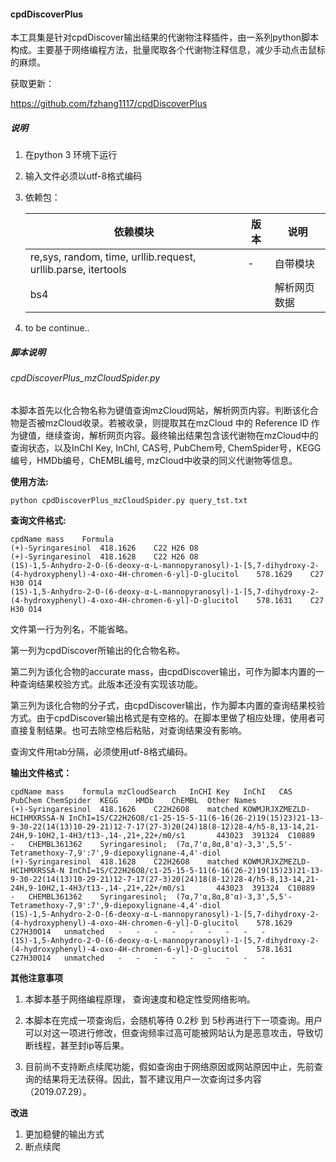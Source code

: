 ####   cpdDiscoverPlus ####

本工具集是针对cpdDiscover输出结果的代谢物注释插件，由一系列python脚本构成。主要基于网络编程方法，批量爬取各个代谢物注释信息，减少手动点击鼠标的麻烦。

获取更新：

https://github.com/fzhang1117/cpdDiscoverPlus



##### 说明 #####

1. 在python 3 环境下运行

2. 输入文件必须以utf-8格式编码

3. 依赖包：

   | 依赖模块                                                     | 版本 | 说明         |
   | ------------------------------------------------------------ | ---- | ------------ |
   | re,sys, random, time, urllib.request, urllib.parse, itertools | -    | 自带模块     |
   | bs4                                                          |      | 解析网页数据 |

4. to be continue..

   

##### 脚本说明 

###### cpdDiscoverPlus_mzCloudSpider.py

本脚本首先以化合物名称为键值查询mzCloud网站，解析网页内容。判断该化合物是否被mzCloud收录。若被收录，则提取其在mzCloud 中的 Reference ID 作为键值，继续查询，解析网页内容。最终输出结果包含该代谢物在mzCloud中的查询状态，以及InChI Key, InChI, CAS号, PubChem号, ChemSpider号，KEGG编号，HMDb编号，ChEMBL编号, mzCloud中收录的同义代谢物等信息。 



**使用方法:**

```
python cpdDiscoverPlus_mzCloudSpider.py query_tst.txt
```

**查询文件格式:**

```	
cpdName	mass	Formula
(+)-Syringaresinol	418.1626	C22 H26 O8
(+)-Syringaresinol	418.1628	C22 H26 O8
(1S)-1,5-Anhydro-2-O-(6-deoxy-α-L-mannopyranosyl)-1-[5,7-dihydroxy-2-(4-hydroxyphenyl)-4-oxo-4H-chromen-6-yl]-D-glucitol	578.1629	C27 H30 O14
(1S)-1,5-Anhydro-2-O-(6-deoxy-α-L-mannopyranosyl)-1-[5,7-dihydroxy-2-(4-hydroxyphenyl)-4-oxo-4H-chromen-6-yl]-D-glucitol	578.1631	C27 H30 O14
```

文件第一行为列名，不能省略。

第一列为cpdDiscover所输出的化合物名称。

第二列为该化合物的accurate mass，由cpdDiscover输出，可作为脚本内置的一种查询结果校验方式。此版本还没有实现该功能。

第三列为该化合物的分子式，由cpdDiscover输出，作为脚本内置的查询结果校验方式。由于cpdDiscover输出格式是有空格的。在脚本里做了相应处理，使用者可直接复制结果。也可去除空格后粘贴，对查询结果没有影响。

查询文件用tab分隔，必须使用utf-8格式编码。



**输出文件格式：**

```
cpdName	mass	formula	mzCloudSearch	InCHI Key	InChI	CAS	PubChem	ChemSpider	KEGG	HMDb	ChEMBL	Other Names
(+)-Syringaresinol	418.1626	C22H26O8	matched	KOWMJRJXZMEZLD-HCIHMXRSSA-N	InChI=1S/C22H26O8/c1-25-15-5-11(6-16(26-2)19(15)23)21-13-9-30-22(14(13)10-29-21)12-7-17(27-3)20(24)18(8-12)28-4/h5-8,13-14,21-24H,9-10H2,1-4H3/t13-,14-,21+,22+/m0/s1		443023	391324	C10889	-	CHEMBL361362	Syringaresinol;  (7α,7'α,8α,8'α)-3,3',5,5'-Tetramethoxy-7,9':7',9-diepoxylignane-4,4'-diol
(+)-Syringaresinol	418.1628	C22H26O8	matched	KOWMJRJXZMEZLD-HCIHMXRSSA-N	InChI=1S/C22H26O8/c1-25-15-5-11(6-16(26-2)19(15)23)21-13-9-30-22(14(13)10-29-21)12-7-17(27-3)20(24)18(8-12)28-4/h5-8,13-14,21-24H,9-10H2,1-4H3/t13-,14-,21+,22+/m0/s1		443023	391324	C10889	-	CHEMBL361362	Syringaresinol;  (7α,7'α,8α,8'α)-3,3',5,5'-Tetramethoxy-7,9':7',9-diepoxylignane-4,4'-diol
(1S)-1,5-Anhydro-2-O-(6-deoxy-α-L-mannopyranosyl)-1-[5,7-dihydroxy-2-(4-hydroxyphenyl)-4-oxo-4H-chromen-6-yl]-D-glucitol	578.1629	C27H30O14	unmatched	-	-	-	-	-	-	-	-	-
(1S)-1,5-Anhydro-2-O-(6-deoxy-α-L-mannopyranosyl)-1-[5,7-dihydroxy-2-(4-hydroxyphenyl)-4-oxo-4H-chromen-6-yl]-D-glucitol	578.1631	C27H30O14	unmatched	-	-	-	-	-	-	-	-	-

```

**其他注意事项**

1. 本脚本基于网络编程原理， 查询速度和稳定性受网络影响。

2. 本脚本在完成一项查询后，会随机等待 0.2秒 到 5秒再进行下一项查询。用户可以对这一项进行修改，但查询频率过高可能被网站认为是恶意攻击，导致切断线程，甚至封ip等后果。

3. 目前尚不支持断点续爬功能，假如查询由于网络原因或网站原因中止，先前查询的结果将无法获得。因此，暂不建议用户一次查询过多内容（2019.07.29）。

   

**改进** 

1. 更加稳健的输出方式
2. 断点续爬
